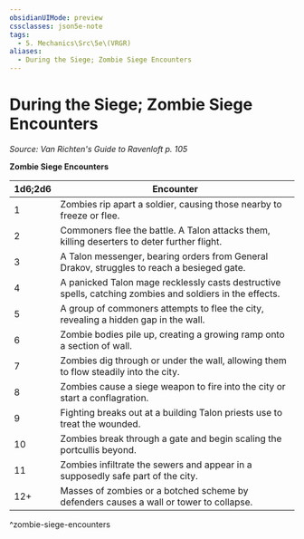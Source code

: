 ```yaml
---
obsidianUIMode: preview
cssclasses: json5e-note
tags:
  - 5. Mechanics\Src\5e\(VRGR)
aliases:
  - During the Siege; Zombie Siege Encounters
---
```

# During the Siege; Zombie Siege Encounters
*Source: Van Richten's Guide to Ravenloft p. 105* 

**Zombie Siege Encounters**

| 1d6;2d6 | Encounter |
|---------|-----------|
| 1 | Zombies rip apart a soldier, causing those nearby to freeze or flee. |
| 2 | Commoners flee the battle. A Talon attacks them, killing deserters to deter further flight. |
| 3 | A Talon messenger, bearing orders from General Drakov, struggles to reach a besieged gate. |
| 4 | A panicked Talon mage recklessly casts destructive spells, catching zombies and soldiers in the effects. |
| 5 | A group of commoners attempts to flee the city, revealing a hidden gap in the wall. |
| 6 | Zombie bodies pile up, creating a growing ramp onto a section of wall. |
| 7 | Zombies dig through or under the wall, allowing them to flow steadily into the city. |
| 8 | Zombies cause a siege weapon to fire into the city or start a conflagration. |
| 9 | Fighting breaks out at a building Talon priests use to treat the wounded. |
| 10 | Zombies break through a gate and begin scaling the portcullis beyond. |
| 11 | Zombies infiltrate the sewers and appear in a supposedly safe part of the city. |
| 12+ | Masses of zombies or a botched scheme by defenders causes a wall or tower to collapse. |
^zombie-siege-encounters
